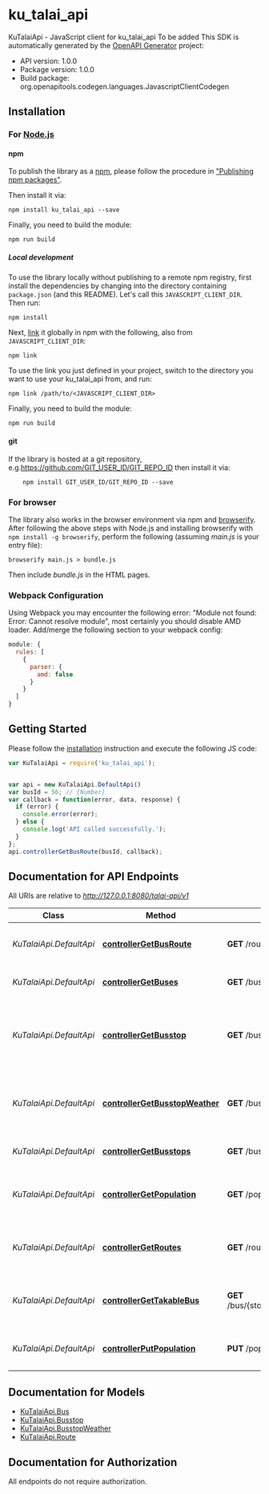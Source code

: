 # ku_talai_api

KuTalaiApi - JavaScript client for ku_talai_api
To be added
This SDK is automatically generated by the [OpenAPI Generator](https://openapi-generator.tech) project:

- API version: 1.0.0
- Package version: 1.0.0
- Build package: org.openapitools.codegen.languages.JavascriptClientCodegen

## Installation

### For [Node.js](https://nodejs.org/)

#### npm

To publish the library as a [npm](https://www.npmjs.com/), please follow the procedure in ["Publishing npm packages"](https://docs.npmjs.com/getting-started/publishing-npm-packages).

Then install it via:

```shell
npm install ku_talai_api --save
```

Finally, you need to build the module:

```shell
npm run build
```

##### Local development

To use the library locally without publishing to a remote npm registry, first install the dependencies by changing into the directory containing `package.json` (and this README). Let's call this `JAVASCRIPT_CLIENT_DIR`. Then run:

```shell
npm install
```

Next, [link](https://docs.npmjs.com/cli/link) it globally in npm with the following, also from `JAVASCRIPT_CLIENT_DIR`:

```shell
npm link
```

To use the link you just defined in your project, switch to the directory you want to use your ku_talai_api from, and run:

```shell
npm link /path/to/<JAVASCRIPT_CLIENT_DIR>
```

Finally, you need to build the module:

```shell
npm run build
```

#### git

If the library is hosted at a git repository, e.g.https://github.com/GIT_USER_ID/GIT_REPO_ID
then install it via:

```shell
    npm install GIT_USER_ID/GIT_REPO_ID --save
```

### For browser

The library also works in the browser environment via npm and [browserify](http://browserify.org/). After following
the above steps with Node.js and installing browserify with `npm install -g browserify`,
perform the following (assuming *main.js* is your entry file):

```shell
browserify main.js > bundle.js
```

Then include *bundle.js* in the HTML pages.

### Webpack Configuration

Using Webpack you may encounter the following error: "Module not found: Error:
Cannot resolve module", most certainly you should disable AMD loader. Add/merge
the following section to your webpack config:

```javascript
module: {
  rules: [
    {
      parser: {
        amd: false
      }
    }
  ]
}
```

## Getting Started

Please follow the [installation](#installation) instruction and execute the following JS code:

```javascript
var KuTalaiApi = require('ku_talai_api');


var api = new KuTalaiApi.DefaultApi()
var busId = 56; // {Number} 
var callback = function(error, data, response) {
  if (error) {
    console.error(error);
  } else {
    console.log('API called successfully.');
  }
};
api.controllerGetBusRoute(busId, callback);

```

## Documentation for API Endpoints

All URIs are relative to *http://127.0.0.1:8080/talai-api/v1*

Class | Method | HTTP request | Description
------------ | ------------- | ------------- | -------------
*KuTalaiApi.DefaultApi* | [**controllerGetBusRoute**](docs/DefaultApi.md#controllerGetBusRoute) | **GET** /route/{busId} | Returns all bus stops for given route
*KuTalaiApi.DefaultApi* | [**controllerGetBuses**](docs/DefaultApi.md#controllerGetBuses) | **GET** /buses | Returns all KU Talai bus number
*KuTalaiApi.DefaultApi* | [**controllerGetBusstop**](docs/DefaultApi.md#controllerGetBusstop) | **GET** /busstop/{stopId} | Returns complete details of the specified Talai bus stop
*KuTalaiApi.DefaultApi* | [**controllerGetBusstopWeather**](docs/DefaultApi.md#controllerGetBusstopWeather) | **GET** /busstop/{stopId}/weather | Returns weather detail of the specified Talai bus stop
*KuTalaiApi.DefaultApi* | [**controllerGetBusstops**](docs/DefaultApi.md#controllerGetBusstops) | **GET** /busstops | Returns list of Talai bus stops in KU
*KuTalaiApi.DefaultApi* | [**controllerGetPopulation**](docs/DefaultApi.md#controllerGetPopulation) | **GET** /population/{stopId} | Get population density in each KU Talai bus
*KuTalaiApi.DefaultApi* | [**controllerGetRoutes**](docs/DefaultApi.md#controllerGetRoutes) | **GET** /routes | Returns a list of routes of KU Talai bus
*KuTalaiApi.DefaultApi* | [**controllerGetTakableBus**](docs/DefaultApi.md#controllerGetTakableBus) | **GET** /bus/{stopIdOrigin}/{stopIdDest} | Returns list of takable bus from origin to destination
*KuTalaiApi.DefaultApi* | [**controllerPutPopulation**](docs/DefaultApi.md#controllerPutPopulation) | **PUT** /population/{stopId} | Increment people in KU Talai bus stop


## Documentation for Models

 - [KuTalaiApi.Bus](docs/Bus.md)
 - [KuTalaiApi.Busstop](docs/Busstop.md)
 - [KuTalaiApi.BusstopWeather](docs/BusstopWeather.md)
 - [KuTalaiApi.Route](docs/Route.md)


## Documentation for Authorization

All endpoints do not require authorization.
